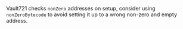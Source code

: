 Vault721 checks `nonZero` addresses on setup, consider using `nonZeroBytecode` to avoid setting it up to a wrong non-zero and empty address.